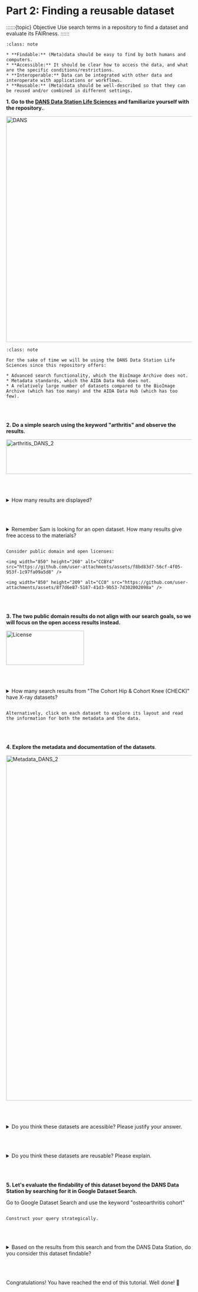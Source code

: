 # Part 2: Finding a reusable dataset

::::::{topic} Objective
Use search terms in a repository to find a dataset and evaluate its FAIRness. 
::::::

```{admonition} Remmenber the FAIR principles from the introduction: 
:class: note

* **Findable:** (Meta)data should be easy to find by both humans and computers.
* **Accessible:** It should be clear how to access the data, and what are the specific conditions/restrictions. 
* **Interoperable:** Data can be integrated with other data and interoperate with applications or workflows. 
* **Reusable:** (Meta)data should be well-described so that they can be reused and/or combined in different settings.

```

**1. Go to the [DANS Data Station Life Sciences](https://lifesciences.datastations.nl/) and familiarize yourself with the repository.**.


<img width="1067" height="613" alt="DANS" src="https://github.com/user-attachments/assets/f44aab52-bbad-468a-8f9c-f1abe51a3c01" />

```{admonition} DANS Data Station Life Sciences
:class: note

For the sake of time we will be using the DANS Data Station Life Sciences since this repository offers:

* Advanced search functionality, which the BioImage Archive does not.
* Metadata standards, which the AIDA Data Hub does not.
* A relatively large number of datasets compared to the BioImage Archive (which has too many) and the AIDA Data Hub (which has too few).
```

<br></br>

**2. Do a simple search using the keyword "arthritis" and observe the results.**

<img width="553" height="94" alt="arthritis_DANS_2" src="https://github.com/user-attachments/assets/d62a4db7-6e6f-4ce1-89d2-01a56dc98b1f" />

<br></br>

<details>
<summary>How many results are displayed?</summary>

```
Around 73.
```
</details>

<br></br>

<details>
<summary>Remember Sam is looking for an open dataset. How many results give free access to the materials?</summary>

```
Around 10.
```
</details>


````{hint} In the left sidebar, check under License

Consider public domain and open licenses:

<img width="850" height="260" alt="CCBY4" src="https://github.com/user-attachments/assets/f8bd83d7-56cf-4f05-953f-1c97fa09a5d8" />

<img width="850" height="209" alt="CC0" src="https://github.com/user-attachments/assets/8f7d6e87-5187-41d3-9b53-7d302002098a" />

````

<br></br>

**3. The two public domain results do not align with our search goals, so we will focus on the open access results instead.**

<img width="211" height="93" alt="License" src="https://github.com/user-attachments/assets/e1a70825-65c7-4ee2-84bc-0ecc378f3daa" />

<br></br>

<details>
<summary>How many search results from "The Cohort Hip & Cohort Knee (CHECK)" have X-ray datasets?</summary>

```
3 or 4. 
```
</details>


````{hint} In the left sidebar, check the keywords.

Alternatively, click on each dataset to explore its layout and read the information for both the metadata and the data.

````

<br></br>

**4. Explore the metadata and documentation of the datasets**.

<img width="968" height="937" alt="Metadata_DANS_2" src="https://github.com/user-attachments/assets/f8e4eaec-37d6-4966-9a79-81ea78f25a8e" />

<br></br>

<details>
<summary>Do you think these datasets are acessible? Please justify your answer.</summary>

```
Yes, it is clear how to access both the data and metadata, and the record includes usage conditions. 
```
</details>

<br></br>

<details>
<summary>Do you think these datasets are reusable? Please explain.</summary>

```
Records include documentation, metadata, and study descriptions detailing how the data was created, which should enable reuse by others. 
```

</details>

<br></br>

**5. Let's evaluate the findability of this dataset beyond the DANS Data Station by searching for it in Google Dataset Search.**

Go to Google Dataset Search and use the keyword "osteoarthritis cohort"

````{hint} You can use other combination of keywords and refine your search.

Construct your query strategically.

````

<br></br>

<details>
<summary>Based on the results from this search and from the DANS Data Station, do you consider this dataset findable?</summary>

```
Yes, the data is easy to find. 
```
</details>

<br></br>

Congratulations! You have reached the end of this tutorial. Well done! 🎉
